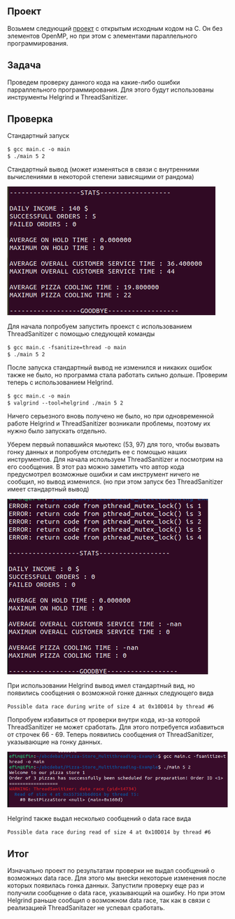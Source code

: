 ## Проект
Возьмем следующий [проект](https://github.com/kwsthsve/Pizza-Store_Multithreading-Example) с открытым исходным кодом на C. Он без элементов OpenMP, но при этом с элементами параллельного программирования.

## Задача
Проведем проверку данного кода на какие-либо ошибки парраллельного программирования. Для этого будут использованы инструменты Helgrind и ThreadSanitizer.

## Проверка
Стандартный запуск

    $ gcc main.c -o main
    $ ./main 5 2

Стандартный вывод (может изменяться в связи с внутренними вычислениями в некоторой степени зависящими от рандома)

![alt text](Photo/defoult_output.png)

Для начала попробуем запустить проекст с использованием ThreadSanitizer с помощью следующей команды

    $ gcc main.c -fsanitize=thread -o main
    $ ./main 5 2

После запуска стандартный вывод не изменился и никаких ошибок также не было, но программа стала работать сильно дольше. Проверим теперь с использованием Helgrind.

    $ gcc main.c -o main
    $ valgrind --tool=helgrind ./main 5 2


Ничего серьезного вновь получено не было, но при одновременной работе Helgrind и ThreadSanitizer возникали проблемы, поэтому их нужно было запускать отдельно.


Уберем первый попавшийся мьютекс (53, 97) для того, чтобы вызвать гонку данных и попробуем отследить ее с помощью наших инструментов. Для начала используем ThreadSanitizer и посмотрим на его сообщения. В этот раз можно заметить что автор кода предусмотрел возможные ошибки и сам инструмент ничего не сообщил, но вывод изменился. (но при этом запуск без ThreadSanitizer имеет стандартный вывод)
    
![alt text](Photo/delete_first_mutex.png)

При использовании Helgrind вывод имел стандартный вид, но появились сообщения о возможной гонке данных следующего вида

    Possible data race during write of size 4 at 0x10D014 by thread #6    

Попробуем избавиться от проверки внутри кода, из-за которой ThreadSanitizer не может сработать. Для этого потребуется избавиться от строчек 66 - 69.
Теперь появились сообщения от ThreadSanitizer, указывающие на гонку данных.

![alt text](Photo/data_tace_TS.png)

Helgrind также выдал несколько сообщений о data race вида

    Possible data race during read of size 4 at 0x10D014 by thread #6


## Итог

Изначально проект по результатам проверки не выдал сообщений о возможных data race. Для этого мы внесkи некоторые изменения после которых появилась гонка данных. Запустили проверку еще раз и получили сообщение о data race, указывающий на ошибку. Но при этом Helgrind раньше сообщил о возможном data race, так как в связи с реализацией ThreadSanitazer не успевал сработать.

